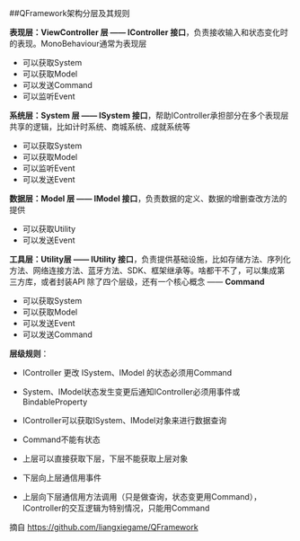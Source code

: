 
##QFramework架构分层及其规则

**表现层：ViewController 层 —— IController 接口**，负责接收输入和状态变化时的表现。MonoBehaviour通常为表现层
- 可以获取System
- 可以获取Model
- 可以发送Command
- 可以监听Event
  
**系统层：System 层 —— ISystem 接口**，帮助IController承担部分在多个表现层共享的逻辑，比如计时系统、商城系统、成就系统等
- 可以获取System
- 可以获取Model
- 可以监听Event
- 可以发送Event

**数据层：Model 层 —— IModel 接口**，负责数据的定义、数据的增删查改方法的提供
- 可以获取Utility
- 可以发送Event
  
**工具层：Utility层 —— IUtility 接口**，负责提供基础设施，比如存储方法、序列化方法、网络连接方法、蓝牙方法、SDK、框架继承等。啥都干不了，可以集成第三方库，或者封装API
除了四个层级，还有一个核心概念 —— **Command**
- 可以获取System
- 可以获取Model
- 可以发送Event
- 可以发送Command

**层级规则**：
- IController 更改 ISystem、IModel 的状态必须用Command
- System、IModel状态发生变更后通知IController必须用事件或BindableProperty
- IController可以获取ISystem、IModel对象来进行数据查询
- Command不能有状态

- 上层可以直接获取下层，下层不能获取上层对象
- 下层向上层通信用事件
- 上层向下层通信用方法调用（只是做查询，状态变更用Command），IController的交互逻辑为特别情况，只能用Command

摘自 https://github.com/liangxiegame/QFramework 